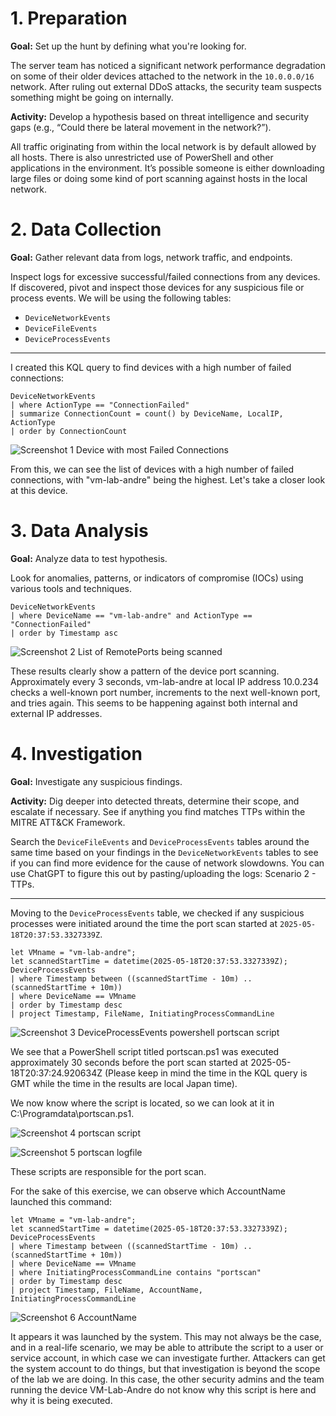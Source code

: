 # 1. Preparation

**Goal:** Set up the hunt by defining what you're looking for.

The server team has noticed a significant network performance degradation on some of their older devices attached to the network in the `10.0.0.0/16` network. After ruling out external DDoS attacks, the security team suspects something might be going on internally.

**Activity:** Develop a hypothesis based on threat intelligence and security gaps (e.g., “Could there be lateral movement in the network?”).

All traffic originating from within the local network is by default allowed by all hosts. There is also unrestricted use of PowerShell and other applications in the environment. It’s possible someone is either downloading large files or doing some kind of port scanning against hosts in the local network.

# 2. Data Collection

**Goal:** Gather relevant data from logs, network traffic, and endpoints.

Inspect logs for excessive successful/failed connections from any devices. If discovered, pivot and inspect those devices for any suspicious file or process events. We will be using the following tables:
- `DeviceNetworkEvents`
- `DeviceFileEvents`
- `DeviceProcessEvents`

___

I created this KQL query to find devices with a high number of failed connections:

```kql
DeviceNetworkEvents
| where ActionType == "ConnectionFailed"
| summarize ConnectionCount = count() by DeviceName, LocalIP, ActionType
| order by ConnectionCount
```

![Screenshot 1 Device with most Failed Connections](https://github.com/user-attachments/assets/3aafdb24-3f0f-4887-9457-f602422095ec)

From this, we can see the list of devices with a high number of failed connections, with "vm-lab-andre" being the highest. Let's take a closer look at this device.

# 3. Data Analysis

**Goal:** Analyze data to test hypothesis.

Look for anomalies, patterns, or indicators of compromise (IOCs) using various tools and techniques.

```kql
DeviceNetworkEvents
| where DeviceName == "vm-lab-andre" and ActionType == "ConnectionFailed"
| order by Timestamp asc
```

![Screenshot 2 List of RemotePorts being scanned](https://github.com/user-attachments/assets/c513bfd2-b844-4841-947a-dccf8df65a40)

These results clearly show a pattern of the device port scanning. Approximately every 3 seconds, vm-lab-andre at local IP address 10.0.234 checks a well-known port number, increments to the next well-known port, and tries again. This seems to be happening against both internal and external IP addresses.

# 4. Investigation

**Goal:** Investigate any suspicious findings.

**Activity:** Dig deeper into detected threats, determine their scope, and escalate if necessary. See if anything you find matches TTPs within the MITRE ATT&CK Framework.

Search the `DeviceFileEvents` and `DeviceProcessEvents` tables around the same time based on your findings in the `DeviceNetworkEvents` tables to see if you can find more evidence for the cause of network slowdowns. You can use ChatGPT to figure this out by pasting/uploading the logs: Scenario 2 - TTPs.

___

Moving to the `DeviceProcessEvents` table, we checked if any suspicious processes were initiated around the time the port scan started at `2025-05-18T20:37:53.3327339Z`.

```kql
let VMname = "vm-lab-andre";
let scannedStartTime = datetime(2025-05-18T20:37:53.3327339Z);
DeviceProcessEvents
| where Timestamp between ((scannedStartTime - 10m) .. (scannedStartTime + 10m))
| where DeviceName == VMname
| order by Timestamp desc
| project Timestamp, FileName, InitiatingProcessCommandLine
```

![Screenshot 3 DeviceProcessEvents powershell portscan script](https://github.com/user-attachments/assets/9ec1c0e2-537c-44bf-8a73-26e01fc5d846)

We see that a PowerShell script titled portscan.ps1 was executed approximately 30 seconds before the port scan started at 2025-05-18T20:37:24.920634Z (Please keep in mind the time in the KQL query is GMT while the time in the results are local Japan time).

We now know where the script is located, so we can look at it in C:\Programdata\portscan.ps1.

![Screenshot 4 portscan script](https://github.com/user-attachments/assets/52d196f6-bbb4-4c4b-89ed-9ec1b6db7ee8)

![Screenshot 5 portscan logfile](https://github.com/user-attachments/assets/81877377-49f7-45e9-8a81-d741c3fce763)

These scripts are responsible for the port scan.

For the sake of this exercise, we can observe which AccountName launched this command:

```kql
let VMname = "vm-lab-andre";
let scannedStartTime = datetime(2025-05-18T20:37:53.3327339Z);
DeviceProcessEvents
| where Timestamp between ((scannedStartTime - 10m) .. (scannedStartTime + 10m))
| where DeviceName == VMname
| where InitiatingProcessCommandLine contains "portscan"
| order by Timestamp desc
| project Timestamp, FileName, AccountName, InitiatingProcessCommandLine
```

![Screenshot 6 AccountName](https://github.com/user-attachments/assets/27558a24-82d2-4399-af71-0ab939a18e64)

It appears it was launched by the system. This may not always be the case, and in a real-life scenario, we may be able to attribute the script to a user or service account, in which case we can investigate further. Attackers can get the system account to do things, but that investigation is beyond the scope of the lab we are doing. In this case, the other security admins and the team running the device VM-Lab-Andre do not know why this script is here and why it is being executed.

